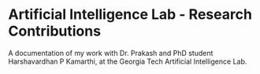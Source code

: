 # Artificial Intelligence Lab - Research Contributions
A documentation of my work with Dr. Prakash and PhD student Harshavardhan P Kamarthi, at the Georgia Tech Artificial Intelligence Lab.
